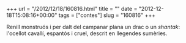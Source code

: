+++
url = "/2012/12/18/160816.html"
title = ""
date = "2012-12-18T15:08:16+00:00"
tags = ["contes"]
slug = "160816"
+++

Renill monstruós i per dalt del campanar plana un drac o un *shantak*: l'ocellot cavallí, espantós i cruel, descrit en llegendes sumèries.
